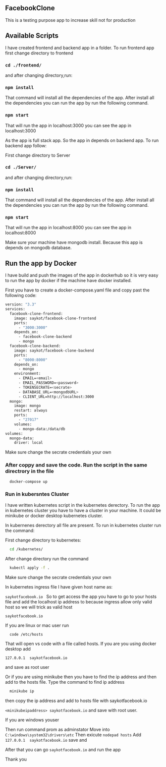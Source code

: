 ## FacebookClone

This is a testing purpose app to increase skill not for production

## Available Scripts

I have created frontend and backend app in a folder. To run frontend app first change directory to frontend

### `cd ./frontend/`

and after changing directory,run:

### `npm install`

That command will install all the dependencies of the app. After install all the dependencies you can run the app by run the following command.

### `npm start`

That will run the app in localhost:3000 you can see the app in localhost:3000

As the app is full stack app. So the app in depends on backend app. To  run backend app follow:

First change directory to Server

### `cd ./Server/`

and after changing directory,run:

### `npm install`

That command will install all the dependencies of the app. After install all the dependencies you can run the app by run the following command.

### `npm start`

That will run the app in localhost:8000 you can see the app in localhost:8000

Make sure your machine have mongodb install. Because this app is depends on mongodb database.


## Run the app by Docker

I have build and push the images of the app in dockerhub so it is very easy to run the app by docker if the machine have docker installed.

First you have to create a docker-compose.yaml file and copy past the following code:


```bash
version: "3.3"
services:
  facebook-clone-frontend:
    image: saykot/facebook-clone-frontend
    ports:
      - "3000:3000"
    depends_on:
      - facebook-clone-backend
      - mongo
  facebook-clone-backend:
    image: saykot/facebook-clone-backend
    ports:
      - "8000:8000"
    depends_on:
      - mongo
    environment:
      - EMAIL=<email>
      - EMAIL_PASSWORD=<password>
      - TOKENSECRATE=<secrate>
      - DATABASE_URL=<mongodbURL>
      - CLIENT_URL=http://localhost:3000
  mongo:
    image: mongo
    restart: always
    ports:
      - "27017"
    volumes:
      - mongo-data:/data/db
volumes:
  mongo-data:
    driver: local

```

Make sure change the secrate credentials your own

### After coppy and save the code. Run the script in the same directrory in the file

```bash
  docker-compose up 
```

### Run in kubersntes Cluster 

I have written kubernetes script in the kubernetes derectory. To run the app in kubernetes cluster you have to have a cluster in your machine.
It could be minikube or docker desktop kubernetes cluster.

In kubernenes derectory all file are present. To run in kubernetes cluster run the command:

First change directory to kubernetes:

```bash
  cd /kubernetes/
```

After change directory run the command

```bash
  kubectl apply -f .
```
Make sure change the secrate credentials your own

In kubernetes ingress file I have given host name as:

`saykotfacebook.io
`
So to get access the app you have to go to your hosts file and add the localhost ip address to because ingress allow only valid host so we will trick as valid host

`saykotfacebook.io`

If you are linux or mac user run
```bash
  code /etc/hosts
```

That will open vs code with a file called hosts. If you are you using docker desktop add 

`127.0.0.1	saykotfacebook.io` 

and save as root user 

Or if you are using minikube then you have to find the ip address and then add to the hosts file. Type the command to find ip address

```bash
  minikube ip
```
then copy the ip address and add to hosts file with	saykotfacebook.io  

`<minikubeipaddress> saykotfacebook.io` 
and save with root user.


If you are windows youser 

Then run command prom as adminstator 
Move into `C:\windows\system32\drivers\etc`
Then exicute `nodepad hosts`
Add `127.0.0.1	saykotfacebook.io` save and 

After that you can go `saykotfacebook.io` and run the app 

Thank you 



